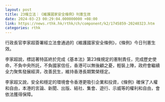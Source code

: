 ```yaml
---
layout: post
title: 23條立法｜《維護國家安全條例》刊憲生效
date: 2024-03-23 00:29:04.000000000 +08:00
link: https://news.rthk.hk/rthk/ch/component/k2/1745859-20240323.htm
categories: rthk
---
```


行政長官李家超簽署經立法會通過的《維護國家安全條例》，《條例》今日刊憲生效。 

李家超說，標誌著特區終於完成《基本法》第23條規定的憲制責任，完成歷史使命，不負中央所託，不負國家信任，香港可以無後顧之憂，輕裝上陣，政府會繼續全力聚焦發展經濟，改善民生，維持香港長期繁榮穩定。

李家超又說，安全和穩定的環境會令香港更吸引企業和投資，《條例》確保了人權和自由，本港的言論、新聞、出版、結社、集會、遊行、示威等的權利和自由，會依法獲得保障。
